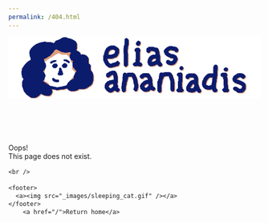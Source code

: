 ```yaml
---
permalink: /404.html
---
```

<head>
    <title>Elias Ananiadis - Page not found</title>
    <base href="/" />
    <link rel="stylesheet" type="text/css" href="style.css" />
    <link href="https://fonts.googleapis.com/css?family=Kreon:300|Open+Sans&display=swap" rel="stylesheet" />
    <meta name="description" content="Making games and music" />
    <link rel="stylesheet" href="sss/sss.css" type="text/css" media="all" />
    <link rel="shortcut icon" type="image/png" href="_images/headlogo.png" />
    <meta name="keywords" content="elias ananiadis music squiggy games squiggythings" />
    <meta name="viewport" content="width=device-width, initial-scale=0.65" />
  </head>
  <body>
    <header>
      <img src="_images/headtitle.png" />
    </header>
    <br/>
    <p>Oops! <br></nr>This page does not exist.</p>

    <br />

    <footer>
      <a><img src="_images/sleeping_cat.gif" /></a>
    </footer>
        <a href="/">Return home</a>

  </body>
</html>
